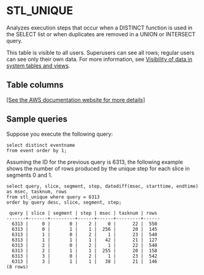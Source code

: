 # STL\_UNIQUE<a name="r_STL_UNIQUE"></a>

Analyzes execution steps that occur when a DISTINCT function is used in the SELECT list or when duplicates are removed in a UNION or INTERSECT query\.

This table is visible to all users\. Superusers can see all rows; regular users can see only their own data\. For more information, see [Visibility of data in system tables and views](c_visibility-of-data.md)\.

## Table columns<a name="r_STL_UNIQUE-table-columns"></a>

[\[See the AWS documentation website for more details\]](http://docs.aws.amazon.com/redshift/latest/dg/r_STL_UNIQUE.html)

## Sample queries<a name="r_STL_UNIQUE-sample-queries"></a>

Suppose you execute the following query: 

```
select distinct eventname
from event order by 1;
```

Assuming the ID for the previous query is 6313, the following example shows the number of rows produced by the unique step for each slice in segments 0 and 1\. 

```
select query, slice, segment, step, datediff(msec, starttime, endtime) as msec, tasknum, rows 
from stl_unique where query = 6313
order by query desc, slice, segment, step;
```

```
 query | slice | segment | step | msec | tasknum | rows
-------+-------+---------+------+------+---------+------
  6313 |     0 |       0 |    2 |    0 |      22 |  550
  6313 |     0 |       1 |    1 |  256 |      20 |  145
  6313 |     1 |       0 |    2 |    1 |      23 |  540
  6313 |     1 |       1 |    1 |   42 |      21 |  127
  6313 |     2 |       0 |    2 |    1 |      22 |  540
  6313 |     2 |       1 |    1 |  255 |      20 |  158
  6313 |     3 |       0 |    2 |    1 |      23 |  542
  6313 |     3 |       1 |    1 |   38 |      21 |  146
(8 rows)
```